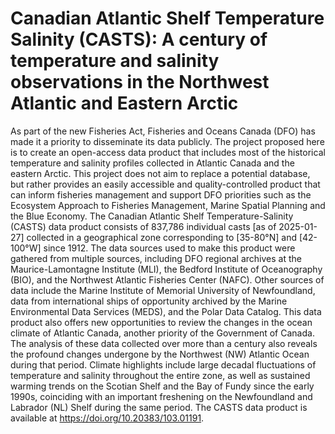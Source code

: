 # **Canadian Atlantic Shelf Temperature Salinity (CASTS)**: A century of temperature and salinity observations in the Northwest Atlantic and Eastern Arctic

As part of the new Fisheries Act, Fisheries and Oceans Canada (DFO) has made it a priority to disseminate its data publicly. 
The project proposed here is to create an open-access data product that includes most of the historical temperature and salinity profiles collected in Atlantic Canada and the eastern Arctic.
This project does not aim to replace a potential database, but rather provides an easily accessible and quality-controlled product that can inform fisheries management and support DFO priorities such as the Ecosystem Approach to Fisheries Management, Marine Spatial Planning and the Blue Economy. 
The Canadian Atlantic Shelf Temperature-Salinity (CASTS) data product consists of 837,786 individual casts [as of 2025-01-27] collected in a geographical zone corresponding to [35-80°N] and [42-100°W] since 1912.
The data sources used to make this product were gathered from multiple sources, including DFO regional archives at the Maurice-Lamontagne Institute (MLI), the Bedford Institute of Oceanography (BIO), and the Northwest Atlantic Fisheries Center (NAFC). 
Other sources of data include the Marine Institute of Memorial University of Newfoundland, data from international ships of opportunity archived by the Marine Environmental Data Services (MEDS), and the Polar Data Catalog.
This data product also offers new opportunities to review the changes in the ocean climate of Atlantic Canada, another priority of the Government of Canada. 
The analysis of these data collected over more than a century also reveals the profound changes undergone by the Northwest (NW) Atlantic Ocean during that period.
Climate highlights include large decadal fluctuations of temperature and salinity throughout the entire zone, as well as sustained warming trends on the Scotian Shelf and the Bay of Fundy since the early 1990s, coinciding with an important freshening on the Newfoundland and Labrador (NL) Shelf during the same period. The CASTS data product is available at https://doi.org/10.20383/103.01191.

